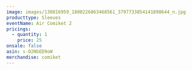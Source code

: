 ```yaml
---
image: images/130816959_1800226863468561_3797733854141898644_n.jpg
producttype: Sleeves
eventName: Air Comiket 2
pricings:
  - quantity: 1
    price: 25
onsale: false
asin: s-O2NbED9oW
merchandise: comiket
---
```

